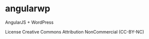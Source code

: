 angularwp
=========

AngularJS + WordPress

License
Creative Commons Attribution NonCommercial (CC-BY-NC)
